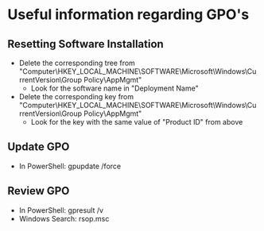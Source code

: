 # Useful information regarding GPO's

## Resetting Software Installation
 * Delete the corresponding tree from "Computer\HKEY_LOCAL_MACHINE\SOFTWARE\Microsoft\Windows\CurrentVersion\Group Policy\AppMgmt"
   * Look for the software name in "Deployment Name"
 * Delete the corresponding key from "Computer\HKEY_LOCAL_MACHINE\SOFTWARE\Microsoft\Windows\CurrentVersion\Group Policy\AppMgmt"
   * Look for the key with the same value of "Product ID" from above

## Update GPO
* In PowerShell: gpupdate /force

## Review GPO
* In PowerShell: gpresult /v
* Windows Search: rsop.msc
